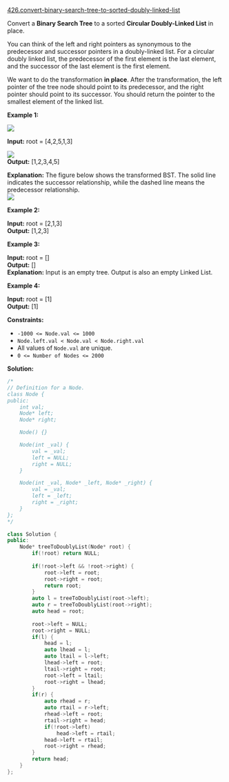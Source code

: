 [426.convert-binary-search-tree-to-sorted-doubly-linked-list](https://leetcode.com/problems/convert-binary-search-tree-to-sorted-doubly-linked-list/)  

Convert a **Binary Search Tree** to a sorted **Circular Doubly-Linked List** in place.

You can think of the left and right pointers as synonymous to the predecessor and successor pointers in a doubly-linked list. For a circular doubly linked list, the predecessor of the first element is the last element, and the successor of the last element is the first element.

We want to do the transformation **in place**. After the transformation, the left pointer of the tree node should point to its predecessor, and the right pointer should point to its successor. You should return the pointer to the smallest element of the linked list.

**Example 1:**

![](https://assets.leetcode.com/uploads/2018/10/12/bstdlloriginalbst.png)

  
**Input:** root = \[4,2,5,1,3\]  
  
![](https://assets.leetcode.com/uploads/2018/10/12/bstdllreturndll.png)  
**Output:** \[1,2,3,4,5\]  
  
**Explanation:** The figure below shows the transformed BST. The solid line indicates the successor relationship, while the dashed line means the predecessor relationship.  
![](https://assets.leetcode.com/uploads/2018/10/12/bstdllreturnbst.png)  

**Example 2:**

  
**Input:** root = \[2,1,3\]  
**Output:** \[1,2,3\]  

**Example 3:**

  
**Input:** root = \[\]  
**Output:** \[\]  
**Explanation:** Input is an empty tree. Output is also an empty Linked List.  

**Example 4:**

  
**Input:** root = \[1\]  
**Output:** \[1\]  

**Constraints:**

*   `-1000 <= Node.val <= 1000`
*   `Node.left.val < Node.val < Node.right.val`
*   All values of `Node.val` are unique.
*   `0 <= Number of Nodes <= 2000`  



**Solution:**  

```cpp
/*
// Definition for a Node.
class Node {
public:
    int val;
    Node* left;
    Node* right;

    Node() {}

    Node(int _val) {
        val = _val;
        left = NULL;
        right = NULL;
    }

    Node(int _val, Node* _left, Node* _right) {
        val = _val;
        left = _left;
        right = _right;
    }
};
*/

class Solution {
public:
    Node* treeToDoublyList(Node* root) {
        if(!root) return NULL;
        
        if(!root->left && !root->right) {
            root->left = root;
            root->right = root;
            return root;
        }
        auto l = treeToDoublyList(root->left);
        auto r = treeToDoublyList(root->right);
        auto head = root;
        
        root->left = NULL;
        root->right = NULL;
        if(l) {
            head = l;
            auto lhead = l;
            auto ltail = l->left;
            lhead->left = root;
            ltail->right = root;
            root->left = ltail;
            root->right = lhead;
        }
        if(r) {
            auto rhead = r;
            auto rtail = r->left;
            rhead->left = root;
            rtail->right = head;
            if(!root->left) 
                head->left = rtail;
            head->left = rtail;
            root->right = rhead;
        }
        return head;
    }
};
```
      